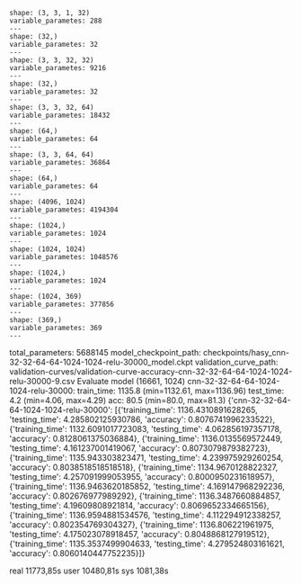     shape: (3, 3, 1, 32)
    variable_parametes: 288
    ---
    shape: (32,)
    variable_parametes: 32
    ---
    shape: (3, 3, 32, 32)
    variable_parametes: 9216
    ---
    shape: (32,)
    variable_parametes: 32
    ---
    shape: (3, 3, 32, 64)
    variable_parametes: 18432
    ---
    shape: (64,)
    variable_parametes: 64
    ---
    shape: (3, 3, 64, 64)
    variable_parametes: 36864
    ---
    shape: (64,)
    variable_parametes: 64
    ---
    shape: (4096, 1024)
    variable_parametes: 4194304
    ---
    shape: (1024,)
    variable_parametes: 1024
    ---
    shape: (1024, 1024)
    variable_parametes: 1048576
    ---
    shape: (1024,)
    variable_parametes: 1024
    ---
    shape: (1024, 369)
    variable_parametes: 377856
    ---
    shape: (369,)
    variable_parametes: 369
    ---
total_parameters: 5688145
model_checkpoint_path: checkpoints/hasy_cnn-32-32-64-64-1024-1024-relu-30000_model.ckpt
validation_curve_path: validation-curves/validation-curve-accuracy-cnn-32-32-64-64-1024-1024-relu-30000-9.csv
Evaluate model
(16661, 1024)
cnn-32-32-64-64-1024-1024-relu-30000:
    train_time: 1135.8 (min=1132.61, max=1136.96)
    test_time:  4.2 (min=4.06, max=4.29)
    acc:        80.5 (min=80.0, max=81.3)
{'cnn-32-32-64-64-1024-1024-relu-30000': [{'training_time': 1136.4310891628265, 'testing_time': 4.285802125930786, 'accuracy': 0.8076741996233522}, {'training_time': 1132.6091017723083, 'testing_time': 4.062856197357178, 'accuracy': 0.8128061375036884}, {'training_time': 1136.0135569572449, 'testing_time': 4.161237001419067, 'accuracy': 0.8073079879382723}, {'training_time': 1135.943303823471, 'testing_time': 4.239975929260254, 'accuracy': 0.8038518518518518}, {'training_time': 1134.9670128822327, 'testing_time': 4.257091999053955, 'accuracy': 0.8000950231618957}, {'training_time': 1136.9463620185852, 'testing_time': 4.169147968292236, 'accuracy': 0.802676977989292}, {'training_time': 1136.3487660884857, 'testing_time': 4.19609808921814, 'accuracy': 0.8069652334665156}, {'training_time': 1136.9594881534576, 'testing_time': 4.112294912338257, 'accuracy': 0.802354769304327}, {'training_time': 1136.806221961975, 'testing_time': 4.175023078918457, 'accuracy': 0.8048868127919512}, {'training_time': 1135.3537499904633, 'testing_time': 4.279524803161621, 'accuracy': 0.8060140447752235}]}

real    11773,85s
user    10480,81s
sys 1081,38s
